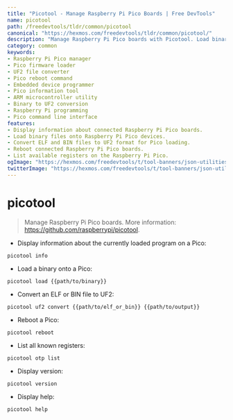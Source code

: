 ```yaml
---
title: "Picotool - Manage Raspberry Pi Pico Boards | Free DevTools"
name: picotool
path: /freedevtools/tldr/common/picotool
canonical: "https://hexmos.com/freedevtools/tldr/common/picotool/"
description: "Manage Raspberry Pi Pico boards with Picotool. Load binaries, convert ELF files to UF2, and reboot devices effortlessly. Free online tool, no registration required."
category: common
keywords:
- Raspberry Pi Pico manager
- Pico firmware loader
- UF2 file converter
- Pico reboot command
- Embedded device programmer
- Pico information tool
- ARM microcontroller utility
- Binary to UF2 conversion
- Raspberry Pi programming
- Pico command line interface
features:
- Display information about connected Raspberry Pi Pico boards.
- Load binary files onto Raspberry Pi Pico devices.
- Convert ELF and BIN files to UF2 format for Pico loading.
- Reboot connected Raspberry Pi Pico boards.
- List available registers on the Raspberry Pi Pico.
ogImage: "https://hexmos.com/freedevtools/t/tool-banners/json-utilities-banner.png"
twitterImage: "https://hexmos.com/freedevtools/t/tool-banners/json-utilities-banner.png"
---
```


# picotool

> Manage Raspberry Pi Pico boards.
> More information: <https://github.com/raspberrypi/picotool>.

- Display information about the currently loaded program on a Pico:

`picotool info`

- Load a binary onto a Pico:

`picotool load {{path/to/binary}}`

- Convert an ELF or BIN file to UF2:

`picotool uf2 convert {{path/to/elf_or_bin}} {{path/to/output}}`

- Reboot a Pico:

`picotool reboot`

- List all known registers:

`picotool otp list`

- Display version:

`picotool version`

- Display help:

`picotool help`
